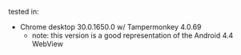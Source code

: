 tested in:

* Chrome desktop 30.0.1650.0 w/ Tampermonkey 4.0.69
  - note: this version is a good representation of the Android 4.4 WebView
